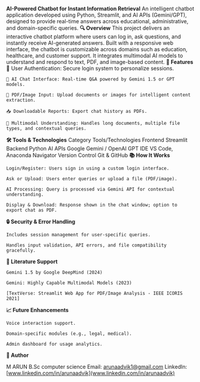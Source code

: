 **AI-Powered Chatbot for Instant Information Retrieval**
An intelligent chatbot application developed using Python, Streamlit, and AI APIs (Gemini/GPT), designed to provide real-time answers across educational, administrative, and domain-specific queries.
**🔍 Overview**
This project delivers an interactive chatbot platform where users can log in, ask questions, and instantly receive AI-generated answers. Built with a responsive web interface, the chatbot is customizable across domains such as education, healthcare, and customer support. It integrates multimodal AI models to understand and respond to text, PDF, and image-based content.
**🚀 Features**
    🔐 User Authentication: Secure login system to personalize sessions.

    💬 AI Chat Interface: Real-time Q&A powered by Gemini 1.5 or GPT models.

    📄 PDF/Image Input: Upload documents or images for intelligent content extraction.

    📥 Downloadable Reports: Export chat history as PDFs.

    🧠 Multimodal Understanding: Handles long documents, multiple file types, and contextual queries.

**🛠️ Tools & Technologies**
Category	Tools/Technologies
Frontend	Streamlit
Backend	Python
AI APIs	Google Gemini / OpenAI GPT
IDE	VS Code, Anaconda Navigator
Version Control	Git & GitHub
**📚 How It Works**

    Login/Register: Users sign in using a custom login interface.

    Ask or Upload: Users enter queries or upload a file (PDF/image).

    AI Processing: Query is processed via Gemini API for contextual understanding.

    Display & Download: Response shown in the chat window; option to export chat as PDF.

**🔒 Security & Error Handling**

    Includes session management for user-specific queries.

    Handles input validation, API errors, and file compatibility gracefully.

**📄 Literature Support**

    Gemini 1.5 by Google DeepMind (2024)

    Gemini: Highly Capable Multimodal Models (2023)

    [TextVerse: Streamlit Web App for PDF/Image Analysis - IEEE ICORIS 2021]

**📈 Future Enhancements**

    Voice interaction support.

    Domain-specific modules (e.g., legal, medical).

    Admin dashboard for usage analytics.

**👤 Author**

M ARUN B.Sc computer science
Email: [arunaadvik1@gmail.com](arunaadvik1@gmail.com)
LinkedIn:  [www.linkedin.com/in/arunaadvik](www.linkedin.com/in/arunaadvik)
